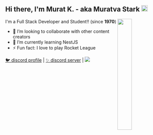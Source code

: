 <h2>Hi there, I'm Murat K. - aka Muratva Stark <img src="https://media.giphy.com/media/Q7LHmoFwVP6Yc1swZs/giphy.gif" height="20px"></h2>

<img width="30%" align="right" src="https://github-readme-stats.vercel.app/api?username=muratvastark&title_color=fff&icon_color=F9A2C5&text_color=9f9f9f&bg_color=151515&show_icons=true&hide_border=true&hide=issues&hide_title=true&border_radius=6&hide_rank=true">

I'm a Full Stack Developer and Student!! (since **1970**)

- 👯 I’m looking to collaborate with other content creators
- 🎈 I’m currently learning NestJS
- ⚡ Fun fact: I love to play Rocket League

[🐦 discord profile](https://https://discord.com/users/470974660264067072) | [✨ discord server](https://discord.gg/RJK6AYBNBD) | ![](https://komarev.com/ghpvc/?username=muratvastark)
